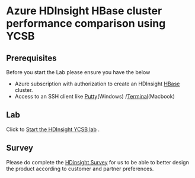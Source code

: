 # Azure HDInsight HBase cluster performance comparison using YCSB


## Prerequisites

Before you start the Lab please ensure you have the below

-   Azure subscription with authorization to create an HDInsight [HBase](https://hbase.apache.org/) cluster.
 - Access to an SSH client like [Putty](https://www.putty.org/)(Windows) /[Terminal](https://support.apple.com/guide/terminal/welcome/mac)(Macbook)  


## [](https://github.com/arnabganguly/llap-hdinsight#lab)Lab

Click to [Start the HDInsight YCSB lab](https://github.com/arnabganguly/HDInsightHBaseYCSB/blob/master/Clusterdeploy.md) .

## [](https://github.com/arnabganguly/llap-hdinsight#survey)Survey

Please do complete the  [HDinsight Survey](https://forms.office.com/Pages/ResponsePage.aspx?id=v4j5cvGGr0GRqy180BHbR6613ua2aihPk14MtaeiuDpUN0JBMVVINE9IVjBWT0dKREYzMUJIT1ZGWi4u)  for us to be able to better design the product according to customer and partner preferences.

<!--stackedit_data:
eyJoaXN0b3J5IjpbNDQxNTgyNjc4LC03MDA0MTk3MjMsLTY4OT
U1Nzc0MiwtMjQyOTkzNDQ3LDQxMDMwODA5OV19
-->